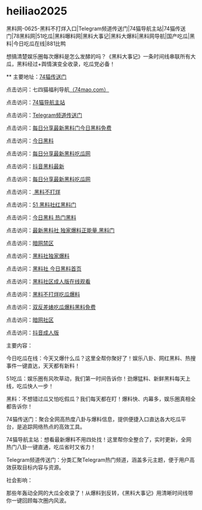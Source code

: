 # heiliao2025
黑料网-0625-黑料不打烊入口|Telegram频道传送门|74猫导航主站|74猫传送门|78黑料网|51吃瓜|黑料曝料网|黑料大事记|黑料大爆料|黑料网导航|国产吃瓜|黑料|今日吃瓜在线|881比鸭

想搞清楚娱乐圈每次爆料是怎么发酵的吗？《黑料大事记》一条时间线串联所有大瓜，黑料经过+舆情演变全收录，吃瓜党必备！

** 主要地址：<a href="https://74mao.com/">74猫传送门</a>

点击访问：七四猫福利导航<a href="https://74mao.com/">（74mao.com）</a>

点击访问：<a href="https://74mao.com/">74猫导航主站</a>

点击访问：<a href="https://74mao.com/">Telegram频道传送门</a>

点击访问：<a href="https://hl409.pages.dev/">每日分享最新黑料门今日黑料免费</a>

点击访问：<a href="https://hl456.pages.dev/">今日黑料</a>

点击访问：<a href="https://hl457.pages.dev/">每日分享最新黑料吃瓜网</a>

点击访问：<a href="https://hl386.pages.dev/">抖音黑料最新 </a>

点击访问：<a href="https://hl412.pages.dev/">每日分享最新黑料吃瓜网</a>

点击访问：<a href="https://hl439.pages.dev/"> 黑料不打烊</a>

点击访问：<a href="https://hl459.pages.dev/">51 黑料社红黑料门</a>

点击访问：<a href="https://hl381.pages.dev/">今日黑料 热门黑料</a>

点击访问：<a href="https://hl454.pages.dev/">最新黑料社 独家爆料正能量,黑料门</a>

点击访问：<a href="https://cg05-01.pages.dev/">暗网禁区</a>

点击访问：<a href="https://hl417.pages.dev/">黑料社独家爆料</a>

点击访问：<a href="https://hl410.pages.dev/">黑料社 今日黑料首页</a>

点击访问：<a href="https://hl458.pages.dev/">黑料社区成人版在线观看</a>

点击访问：<a href="https://hl416.pages.dev/">黑料不打烊吃瓜爆料</a>

点击访问：<a href="https://hl413.pages.dev/">双反差婊吃瓜爆料黑料免费</a>

点击访问：<a href="https://aw2-23.pages.dev/">暗网社区</a>

点击访问：<a href="https://dy1-15.pages.dev/">抖音成人版</a>

主要内容：

今日吃瓜在线：今天又爆什么瓜？这里全帮你聚好了！娱乐八卦、网红黑料、热搜事件一键直达，天天都有新料！

51吃瓜：娱乐圈有风吹草动，我们第一时间告诉你！劲爆猛料、新鲜黑料每天上线，吃瓜快人一步！

黑料：不想错过瓜又怕吃假瓜？我们每天都在盯！爆料快、内幕多，娱乐圈真相全都告诉你！

74猫传送门：聚合全网高热度八卦与爆料信息，提供便捷入口直达各大吃瓜平台，是追踪网络热点的高效工具。

74猫导航主站：想看最新爆料不用四处找！这里帮你全整合了，实时更新，全网热门八卦一键直通，吃瓜省时又省力！

Telegram频道传送门：分类汇聚Telegram热门频道，涵盖多元主题，便于用户高效获取目标内容与资源。

社会影响：

那些年轰动全网的大瓜全收录了！从爆料到反转，《黑料大事记》用清晰时间线带你一键回顾每次圈内风波。

<span style="display:none;">[Canonical link](https://github.com/eee20250625/eee1）</span>
